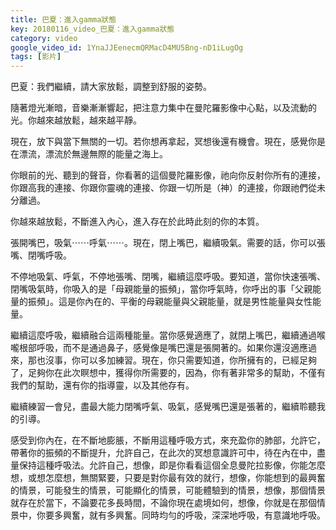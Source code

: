 ```yaml
---
title: 巴夏：進入gamma狀態
key: 20180116_video_巴夏：進入gamma狀態
category: video
google_video_id: 1YnaJJEenecmQRMacD4MU5Bng-nD1iLugOg
tags: [影片]
---
```


巴夏：我們繼續，請大家放鬆，調整到舒服的姿勢。

隨著燈光漸暗，音樂漸漸響起，把注意力集中在曼陀羅影像中心點，以及流動的光。你越來越放鬆，越來越平靜。

現在，放下與當下無關的一切。若你想再拿起，冥想後還有機會。現在，感覺你是在漂流，漂流於無邊無際的能量之海上。

你眼前的光、聽到的聲音，你看著的這個曼陀羅影像，祂向你反射你所有的連接，你跟高我的連接、你跟你靈魂的連接、你跟一切所是（神）的連接，你跟祂們從未分離過。

你越來越放鬆，不斷進入內心，進入存在於此時此刻的你的本質。

張開嘴巴，吸氣⋯⋯呼氣⋯⋯。現在，閉上嘴巴，繼續吸氣。需要的話，你可以張嘴、閉嘴呼吸。

不停地吸氣、呼氣，不停地張嘴、閉嘴，繼續這麼呼吸。要知道，當你快速張嘴、閉嘴吸氣時，你吸入的是「母親能量的振頻」，當你呼氣時，你呼出的事「父親能量的振頻」。這是你內在的、平衡的母親能量與父親能量，就是男性能量與女性能量。

繼續這麼呼吸，繼續融合這兩種能量。當你感覺適應了，就閉上嘴巴，繼續通過喉嚨根部呼吸，而不是通過鼻子，感覺像是嘴巴還是張開著的。如果你還沒適應過來，那也沒事，你可以多加練習。現在，你只需要知道，你所擁有的，已經足夠了，足夠你在此次瞑想中，獲得你所需要的，因為，你有著非常多的幫助，不僅有我們的幫助，還有你的指導靈，以及其他存有。

繼續練習一會兒，盡最大能力閉嘴呼氣、吸氣，感覺嘴巴還是張著的，繼續聆聽我的引導。

感受到你內在，在不斷地膨脹，不斷用這種呼吸方式，來充盈你的肺部，允許它，帶著你的振頻的不斷提升，允許自己，在此次的冥想意識許可中，待在內在中，盡量保持這種呼吸法。允許自己，想像，即是你看看這個全息曼陀拉影像，你能怎麼想，或想怎麼想，無關緊要，只要是對你最有效的就行，想像，你能想到的最興奮的情景，可能發生的情景，可能顯化的情景，可能體驗到的情景，想像，那個情景就存在於當下，不論要花多長時間，不論你現在處境如何，想像，你就是在那個情景中，你要多興奮，就有多興奮。同時均勻的呼吸，深深地呼吸，有意識地呼吸。
